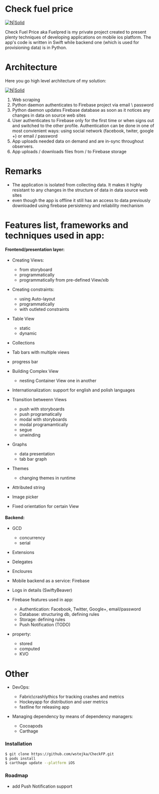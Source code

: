 # Check fuel price

[![N|Solid](https://cldup.com/a06I-yFNUk.png)]()

Check Fuel Price aka Fuelpred is my private project created to present plenty techniques of developing applications on mobile ios platform. The app's code is written in Swift while backend one (which is used for provisioning data) is in Python.

# Architecture

Here you go high level architecture of my solution:

[![N|Solid](https://cldup.com/xAOyeufh3t.png)]()


1. Web scraping
2. Python daemon authenticates to Firebase project via email \ password
3. Python daemon updates Firebase database as soon as it notices any changes in data on source web sites
4. User authenticates to Firebase only for the first time or when signs out and switched to the other profile. Authentication can be done in one of most  convienient ways: using social network (facebook, twiter, google +) or email / password
5. App uploads needed data on demand and are in-sync throughout observers.
6. App uploads / downloads files from / to Firebase storage


# Remarks
- The application is isolated from collecting data. It makes it highly resistant to any changes in the structure of data in data source web sites
- even though the app is offline it still has an access to data previously downloaded using firebase persistency and reliability mechanism

# Features list, frameworks and techniques used in app:

#### Frontend/presentation layer:

- Creating Views:
	- from storyboard
	- programmatically
	- programmatically from pre-defined View/xib

- Creating constraints:
	- using Auto-layout
	- programmatically
	- with outleted constraints

- Table View
	- static
	- dynamic

- Collections
- Tab bars with multiple views
- progress bar

- Building Complex View 
	- nesting Container View one in another

- Internationalization: support for english and polish languages

- Transition betweenn Views
	- push with storyboards
	- push programatically
	- modal with storyboards
	- modal programamtically
	- segue
	- unwinding

- Graphs
	- data presentation
	- tab bar graph

- Themes
	- changing themes in runtime

- Attributed string

- Image picker  

- Fixed orientation for certain View


####  Backend:

- GCD
	- concurrency
	- serial

- Extensions

- Delegates

- Encloures

- Mobile backend as a service: Firebase

- Logs in details (SwiftyBeaver)

- Firebase features used in app: 
	- Authentication: Facebook, Twitter, Google+, email/password
	- Database: structuring db, defining rules
	- Storage: defining rules
	- Push Notification (TODO)


- property:
	- stored
	- computed
	- KVO


Other
=======================================

- DevOps: 
	- Fabric\crashlythics for tracking crashes and metrics
	- Hockeyapp for distribution and user metrics
	- fastline for releasing app

- Managing dependency by means of dependency managers:
	- Cocoapods
	- Carthage


### Installation

```sh
$ git clone https://github.com/wstejka/CheckFP.git
$ pods install
$ carthage update --platform iOS
```
### Roadmap

- add Push Notification support


